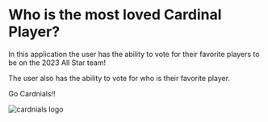 # Who is the most loved Cardinal Player?

In this application the user has the ability to vote for their favorite players to be on the 2023 All Star team!

The user also has the ability to vote for who is their favorite player.

Go Cardnials!!

![cardnials logo](https://user-images.githubusercontent.com/108445246/206931397-691d7d8a-beca-45ca-8b2f-846766279390.jpg)